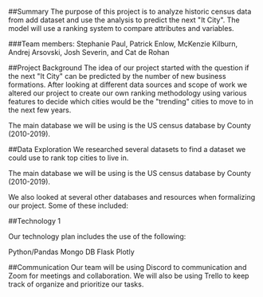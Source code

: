 ##Summary
The purpose of this project is to analyze historic census data from add dataset and use the analysis to predict the next "It City". The model will use a ranking system to compare attributes and variables.

###Team members: Stephanie Paul, Patrick Enlow, McKenzie Kilburn, Andrej Arsovski, Josh Severin, and Cat de Rohan

##Project Background
The idea of our project started with the question if the next "It City" can be predicted by the number of new business formations. After looking at different data sources and scope of work we altered our project to create our own ranking methodology using various features to decide which cities would be the "trending" cities to move to in the next few years.

The main database we will be using is the US census database by County (2010-2019).

##Data Exploration
We researched several datasets to find a dataset we could use to rank top cities to live in. 

The main database we will be using is the US census database by County (2010-2019).

We also looked at several other databases and resources when formalizing our project. Some of these included:

##Technology 1

Our technology plan includes the use of the following:

Python/Pandas 
Mongo DB 
Flask
Plotly

##Communication Our team will be using Discord to communication and Zoom for meetings and collaboration. We will also be using Trello to keep track of organize and prioritize our tasks.